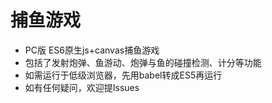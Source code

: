 # 捕鱼游戏
- PC版 ES6原生js+canvas捕鱼游戏
- 包括了发射炮弹、鱼游动、炮弹与鱼的碰撞检测、计分等功能
- 如需运行于低级浏览器，先用babel转成ES5再运行
- 如有任何疑问，欢迎提Issues
